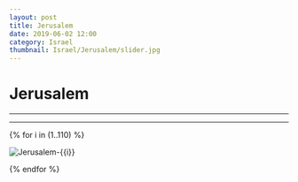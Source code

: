```yaml
---
layout: post
title: Jerusalem
date: 2019-06-02 12:00
category: Israel
thumbnail: Israel/Jerusalem/slider.jpg
---
```


# Jerusalem

---



---

{% for i in (1..110) %}

![Jerusalem-{{i}}](/assets/img/travel/Israel/Jerusalem/Jerusalem-{{i}}.jpg)

{% endfor %}